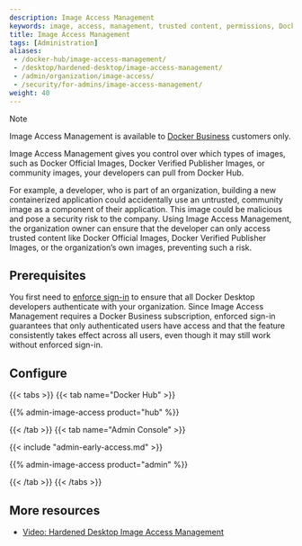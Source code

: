 ```yaml
---
description: Image Access Management
keywords: image, access, management, trusted content, permissions, Docker Business feature
title: Image Access Management
tags: [Administration]
aliases:
 - /docker-hub/image-access-management/
 - /desktop/hardened-desktop/image-access-management/
 - /admin/organization/image-access/
 - /security/for-admins/image-access-management/
weight: 40
---
```


> [!NOTE]
>
> Image Access Management is available to [Docker Business](/manuals/subscription/details.md#docker-business) customers only.

Image Access Management gives you control over which types of images, such as Docker Official Images, Docker Verified Publisher Images, or community images, your developers can pull from Docker Hub.

For example, a developer, who is part of an organization, building a new containerized application could accidentally use an untrusted, community image as a component of their application. This image could be malicious and pose a security risk to the company. Using Image Access Management, the organization owner can ensure that the developer can only access trusted content like Docker Official Images, Docker Verified Publisher Images, or the organization’s own images, preventing such a risk.

## Prerequisites

You first need to [enforce sign-in](/manuals/security/for-admins/enforce-sign-in/_index.md) to ensure that all Docker Desktop developers authenticate with your organization. Since Image Access Management requires a Docker Business subscription, enforced sign-in guarantees that only authenticated users have access and that the feature consistently takes effect across all users, even though it may still work without enforced sign-in.

## Configure

{{< tabs >}}
{{< tab name="Docker Hub" >}}

{{% admin-image-access product="hub" %}}

{{< /tab >}}
{{< tab name="Admin Console" >}}

{{< include "admin-early-access.md" >}}

{{% admin-image-access product="admin" %}}

{{< /tab >}}
{{< /tabs >}}

## More resources

- [Video: Hardened Desktop Image Access Management](https://www.youtube.com/watch?v=r3QRKHA1A5U)
